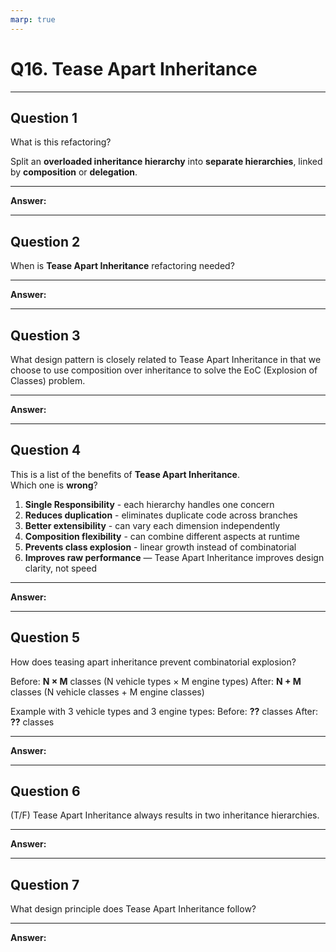 ```yaml
---
marp: true
---
```


# Q16. Tease Apart Inheritance

---

## Question 1

What is this refactoring?

Split an **overloaded inheritance hierarchy** into **separate hierarchies**, linked by **composition** or **delegation**.

---

**Answer:**  


---

## Question 2

When is **Tease Apart Inheritance** refactoring needed?  

---

**Answer:**  


---

## Question 3

What design pattern is closely related to Tease Apart Inheritance in that we choose to use composition over inheritance to solve the EoC (Explosion of Classes) problem.

---

**Answer:**


---

## Question 4

This is a list of the benefits of **Tease Apart Inheritance**.  
Which one is **wrong**?

1. **Single Responsibility** - each hierarchy handles one concern
2. **Reduces duplication** - eliminates duplicate code across branches
3. **Better extensibility** - can vary each dimension independently
4. **Composition flexibility** - can combine different aspects at runtime
5. **Prevents class explosion** - linear growth instead of combinatorial
6. **Improves raw performance** — Tease Apart Inheritance improves design clarity, not speed  

---

**Answer:**


---

## Question 5

How does teasing apart inheritance prevent combinatorial explosion?

Before: **N × M** classes (N vehicle types × M engine types)
After: **N + M** classes (N vehicle classes + M engine classes)

Example with 3 vehicle types and 3 engine types:
Before: **??** classes
After: **??** classes

---

**Answer:**


---

## Question 6

(T/F) Tease Apart Inheritance always results in two inheritance hierarchies.

---

**Answer:**


---

## Question 7

What design principle does Tease Apart Inheritance follow?

---

**Answer:**



